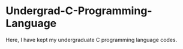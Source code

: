 # Undergrad-C-Programming-Language
Here, I have kept my undergraduate C programming language codes.
